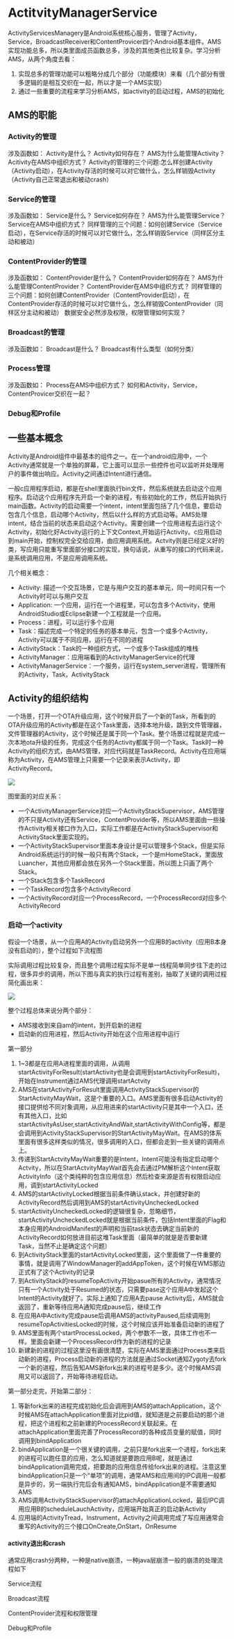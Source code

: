 # ActitvityManagerService

ActivityServicesManagery是Android系统核心服务，管理了Activity，Service，BroadcastReceiver和ContentProvicer四个Android基本组件。AMS实现功能总多，所以类里面成员函数总多，涉及的其他类也比较复杂。学习分析AMS，从两个角度去看：
1. 实现总多的管理功能可以粗略分成几个部分（功能模块）来看（几个部分有很多逻辑的是相互交织在一起，所以才是一个AMS实现）
2. 通过一些重要的流程来学习分析AMS，如activity的启动过程，AMS的初始化

## AMS的职能
### Activity的管理
  涉及函数如：
  Activity是什么？
  Activity如何存在？
  AMS为什么能管理Activity？
  Acitivity在AMS中组织方式？
  Activity的管理的三个问题:怎么样创建Activity（Activity启动），在Activity存活的时候可以对它做什么，怎么样销毁Activity（Activity自己正常退出和被动crash）
  
### Service的管理
  涉及函数如：
  Service是什么？
  Service如何存在？
  AMS为什么能管理Service？
  Service在AMS中组织方式？
  同样管理的三个问题：如何创建Service（Service启动），在Service存活的时候可以对它做什么，怎么样销毁Service（同样区分主动和被动）
  
### ContentProvider的管理
  涉及函数如：
  ContentProvider是什么？
  ContentProvider如何存在？
  AMS为什么能管理ContentProvider？
  ContentProvider在AMS中组织方式？
  同样管理的三个问题：如何创建ContentProvider（ContentProvider启动），在ContentProvider存活的时候可以对它做什么，怎么样销毁ContentProvider（同样区分主动和被动）
  数据安全必然涉及权限，权限管理如何实现？
  
### Broadcast的管理
  涉及函数如：
  Broadcast是什么？
  Broadcast有什么类型（如何分类）

### Process管理
  涉及函数如：
  Process在AMS中组织方式？
  如何和Activity，Service，ContentProvicer交织在一起？
  
### Debug和Profile

## 一些基本概念

Activity是Android组件中最基本的组件之一。在一个android应用中，一个Activity通常就是一个单独的屏幕，它上面可以显示一些控件也可以监听并处理用户的事件做出响应。Activity之间通过Intent进行通信。

一般c应用程序启动，都是在shell里面执行bin文件，然后系统就去启动这个应用程序。启动这个应用程序先开启一个新的进程，有些初始化的工作，然后开始执行main函数。Activity的启动需要一个intent，intent里面包括了几个信息，要启动包含几个信息，启动哪个Activity，然后以什么样的方式启动等。AMS处理intent，结合当前的状态来启动这个Activity。需要创建一个应用进程去运行这个Activity，初始化好Activity运行的上下文Context,开始运行Activity。c应用启动到main开始，控制权完全交给应用，由应用调用系统。Actvity则是已经定义好的类，写应用只能重写里面部分接口的实现，换句话说，从重写的接口的代码来说，是系统调用应用，不是应用调用系统。

几个相关概念：
* Activity: 描述一个交互场景，它是与用户交互的基本单元，同一时间只有一个Activity时可以与用户交互
* Application: 一个应用，运行在一个进程里，可以包含多个Activity，使用AndroidStudio或Eclipse新建一个工程就是一个应用。
* Process：进程，可以运行多个应用
* Task：描述完成一个特定的任务的基本单元，包含一个或多个Activity，Activity可以属于不同应用，运行在不同的进程
* ActivityStack：Task的一种组织方式，一个或多个Task组成的堆栈
* ActivityManager：应用端看到的ActivityManagerService的代理
* ActivityManagerService：一个服务，运行在system_server进程，管理所有的Activity，Task，ActivityStack

## Activity的组织结构

一个场景，打开一个OTA升级应用，这个时候开启了一个新的Task，所看到的OTA升级应用的Activity都是在这个Task里面，选择本地升级，跳到文件管理器，文件管理器的Activity，这个时候还是属于同一个Task。整个场景过程就是完成一次本地ota升级的任务，完成这个任务的Activity都属于同一个Task。Task时一种Activity的组织方式，由AMS管理，对应代码就是TaskRecord。Activity在应用端称为Activity，在AMS管理上只需要一个记录来表示Activity，即ActivityRecord。

<img src="ams_class.png" >

图里面的对应关系：
* 一个ActivityManagerService对应一个ActivityStackSupervisor，AMS管理的不只是Activity还有Service，ContentProvider等，所以AMS里面由一些操作Activity相关接口作为入口，实际工作都是在ActivityStackSupervisor和ActivityStack里面实现的。
* 一个ActivityStackSupervisor里面本身设计是可以管理多个Stack，但是实际Android系统运行的时候一般只有两个Stack，一个是mHomeStack，里面放Luancher，其他应用都会放在另外一个Stack里面，所以图上只画了两个Stack。
* 一个Stack包含多个TaskRecord
* 一个TaskRecord包含多个ActivityRecord
* 一个ActivityRecord对应一个ProcessRecord，一个ProcessRecord对应多个ActivityRecord





### 启动一个activity

假设一个场景，从一个应用A的Activity启动另外一个应用B的activity（应用B本身没有启动的），整个过程如下流程图

实际调用过程比较复杂，而且整个调用过程实际不是单一线程简单同步往下走的过程，很多异步的调用，所以下图与真实的执行过程有差别，抽取了关键的调用过程简化画出来：

<img src="ams_start activity.png" >

整个过程总体来说分两个部分：
* AMS接收到来自am的intent，到开启新的进程
* 启动新的应用进程，然后Activity开始在这个应用进程中运行

第一部分
1. 1~3都是在应用A进程里面的调用，从调用startActivityForResult(startActivity也是会调用到startActivityForResult)，开始在Instrument通过AMS代理调用startActvity
2. AMS在startActivityForResult里面调用ActivityStackSupervisor的StartActivityMayWait，这是个重要的入口。AMS里面有很多启动Activity的接口提供给不同对象调用，从应用进来的startActivity只是其中一个入口，还有其他入口，比如startActivityAsUser,startActivityAndWait,startActivityWithConfig等，都是会调用到ActivityStackSupervisor的StartActivityMayWait。在AMS的体系里面有很多这样类似的情况，很多调用的入口，但都会走到一些关键的调用点上。
3. 传递到StartActvityMayWait重要的是Intent，Intent可能没有指定启动哪个Actvity，所以在StartActvityMayWait首先会去通过PM解析这个Intent获取ActivityInfo（这个类纯粹的包含应用信息）然后检查来源是否有权限启动应用，调到startActivityLocked
4. AMS的startActivityLocked根据当前条件确认stack，并创建好新的ActivityRecord然后调用到AMS的startActivityUncheckedLocked
5. startActivityUncheckedLocked的逻辑很复杂，忽略细节，startActivityUncheckedLocked就是根据当前条件，包括Intent里面的Flag和本身应用的AndroidManifest的声明和当前task状态去确定当前新的ActivityRecord如何放进目前这堆Task里面（最简单的就是是否要新建Task，当然不止是确定这个问题）
6. 到ActivityStack里面的startActivityLocked里面，这个里面做了一件重要的事情，就是调用了WindowManager的addAppToken，这个时候在WMS那边正式有了这个Activity的记录
7. 到ActivityStack的resumeTopActivity开始pasue所有的Activity，通常情况只有一个Activity处于Resumed的状态，只需要pase这个应用A中发起这个Intent的Activity就好了。实际上通知了应用A去pause Activity后，AMS就会返回了，重新等待应用A通知完成pause后，继续工作
8. 在应用A中Activity完成pause后调用AMS的activityPaused,后续调用到resumeTopActivitiesLocked的时候，这个时候应该开始准备启动新的进程了
9. AMS里面有两个startProcessLocked，两个参数不一致，具体工作也不一样。里面会新建一个ProcessRecord作为新的进程的记录
10. 新建新的进程的过程这里没有画很清楚，实际在AMS里面通过Process类来启动新的进程，Process启动新的进程的方法就是通过Socket通知Zygoty去fork一个新的进程，然后告知AMS新fork出来的进程号是多少。这个时候AMS调用又可以返回了，开始等待进程启动。

第一部分走完，开始第二部分：
1. 等新fork出来的进程完成初始化后会调用到AMS的attachApplication，这个时候AMS在attachApplication里面对比pid值，就知道是之前要启动的那个进程，把这个进程和之前新建的ProcessRecord关联起来。在attachApplication里面完善了ProcessRecord的各种成员变量的赋值，同时调用到bindApplication
2. bindApplication是一个很关键的调用，之前只是fork出来一个进程，fork出来的进程可以跑任意的应用，怎么知道就是要跑应用B呢，就是通过bindApplication调用完成，把要跑的应用信息传给fork出来的进程。注意这里bindApplication只是一个“单项”的调用，通常AMS和应用间的IPC调用一般都是异步的，另一端执行完后会有通知AMS，bindApplication是不需要通知AMS
3. AMS调用ActivityStackSupervisor的attachApplicationLocked，最后IPC调用应用B的scheduleLauchActivity，应用端开始真正的启动新Activity
4. 应用端的ActivityTread，Instrument，Activity之间调用完成了写应用通常会重写的Activity的三个接口OnCreate,OnStart，OnResume




#### activity退出和crash

通常应用crash分两种，一种是native崩溃，一种java层崩溃一般的崩溃的处理流程如下


Service流程

Broadcast流程

ContentProvider流程和权限管理

Debug和Profile
